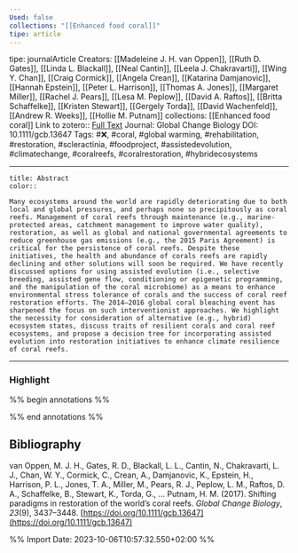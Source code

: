 ```yaml
---
Used: false
collections: "[[Enhanced food coral]]"
tipe: article
---
```

tipe: journalArticle
Creators: [[Madeleine J. H. van Oppen]], [[Ruth D. Gates]], [[Linda L. Blackall]], [[Neal Cantin]], [[Leela J. Chakravarti]], [[Wing Y. Chan]], [[Craig Cormick]], [[Angela Crean]], [[Katarina Damjanovic]], [[Hannah Epstein]], [[Peter L. Harrison]], [[Thomas A. Jones]], [[Margaret Miller]], [[Rachel J. Pears]], [[Lesa M. Peplow]], [[David A. Raftos]], [[Britta Schaffelke]], [[Kristen Stewart]], [[Gergely Torda]], [[David Wachenfeld]], [[Andrew R. Weeks]], [[Hollie M. Putnam]]
collections: [[Enhanced food coral]]
Link to zotero:: [Full Text](zotero://select/library/items/NQCJ7NCQ)
Journal: Global Change Biology
DOI: 10.1111/gcb.13647
Tags: #❌, #coral, #global warming, #rehabilitation, #restoration, #scleractinia, #foodproject, #assistedevolution, #climatechange, #coralreefs, #coralrestoration, #hybridecosystems

---
```ad-note
title: Abstract
color:: 

Many ecosystems around the world are rapidly deteriorating due to both local and global pressures, and perhaps none so precipitously as coral reefs. Management of coral reefs through maintenance (e.g., marine-protected areas, catchment management to improve water quality), restoration, as well as global and national governmental agreements to reduce greenhouse gas emissions (e.g., the 2015 Paris Agreement) is critical for the persistence of coral reefs. Despite these initiatives, the health and abundance of corals reefs are rapidly declining and other solutions will soon be required. We have recently discussed options for using assisted evolution (i.e., selective breeding, assisted gene flow, conditioning or epigenetic programming, and the manipulation of the coral microbiome) as a means to enhance environmental stress tolerance of corals and the success of coral reef restoration efforts. The 2014–2016 global coral bleaching event has sharpened the focus on such interventionist approaches. We highlight the necessity for consideration of alternative (e.g., hybrid) ecosystem states, discuss traits of resilient corals and coral reef ecosystems, and propose a decision tree for incorporating assisted evolution into restoration initiatives to enhance climate resilience of coral reefs.

```

---
### Highlight

%% begin annotations %%

%% end annotations %%

## Bibliography

van Oppen, M. J. H., Gates, R. D., Blackall, L. L., Cantin, N., Chakravarti, L. J., Chan, W. Y., Cormick, C., Crean, A., Damjanovic, K., Epstein, H., Harrison, P. L., Jones, T. A., Miller, M., Pears, R. J., Peplow, L. M., Raftos, D. A., Schaffelke, B., Stewart, K., Torda, G., … Putnam, H. M. (2017). Shifting paradigms in restoration of the world’s coral reefs. _Global Change Biology_, _23_(9), 3437–3448. [https://doi.org/10.1111/gcb.13647](https://doi.org/10.1111/gcb.13647)

%% Import Date: 2023-10-06T10:57:32.550+02:00 %%
